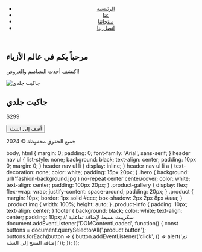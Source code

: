<!DOCTYPE html>
<html lang="ar">
<head>
<meta charset="UTF-8">
<meta name="viewport" content="width=device-width, initial-scale=1.0">
<title>متجر الأزياء</title>
<link rel="stylesheet" href="styles.css">
</head>
<body>
<header>
    <nav>
        <ul>
            <li><a href="#home">الرئيسية</a></li>
            <li><a href="#about">عنا</a></li>
            <li><a href="#products">منتجاتنا</a></li>
            <li><a href="#contact">اتصل بنا</a></li>
        </ul>
    </nav>
</header>
<section id="home" class="hero">
    <h1>مرحباً بكم في عالم الأزياء</h1>
    <p>اكتشف أحدث التصاميم والعروض!</p>
</section>
<section id="products" class="product-gallery">
    <!-- المنتجات -->
    <article class="product">
        <img src="leather-jacket.jpg" alt="جاكيت جلدي">
        <div class="product-info">
            <h2>جاكيت جلدي</h2>
            <p>$299</p>
            <button>أضف إلى السلة</button>
        </div>
    </article>
    <!-- يمكن إضافة المزيด من المنتجات -->
</section>
<footer>
    <p>جميع الحقوق محفوظة &copy; 2024</p>
</footer>
<script src="scripts.js"></script>
</body>
</html>
body, html {
    margin: 0;
    padding: 0;
    font-family: 'Arial', sans-serif;
}
header nav ul {
    list-style: none;
    background: black;
    text-align: center;
    padding: 10px 0;
    margin: 0;
}
header nav ul li {
    display: inline;
}
header nav ul li a {
    text-decoration: none;
    color: white;
    padding: 15px 20px;
}
.hero {
    background: url('fashion-background.jpg') no-repeat center center/cover;
    color: white;
    text-align: center;
    padding: 100px 20px;
}
.product-gallery {
    display: flex;
    flex-wrap: wrap;
    justify-content: space-around;
    padding: 20px;
}
.product {
    margin: 10px;
    border: 1px solid #ccc;
    box-shadow: 2px 2px 8px #aaa;
}
.product img {
    width: 100%;
    height: auto;
}
.product-info {
    padding: 10px;
    text-align: center;
}
footer {
    background: black;
    color: white;
    text-align: center;
    padding: 10px;
// سكريبت بسيط لإضافة تفاعلية
document.addEventListener('DOMContentLoaded', function() {
    const buttons = document.querySelectorAll('.product button');
    buttons.forEach(button => {
        button.addEventListener('click', () => alert('تم إضافة المنتج إلى السلة!'));
    });
});

